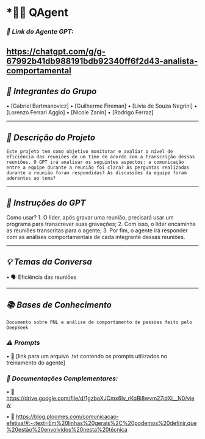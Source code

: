 # \*🕵️‍♂️ QAgent

### _🔗 Link do Agente GPT:_

## https://chatgpt.com/g/g-67992b41db988191bdb92340ff6f2d43-analista-comportamental

## _👥 Integrantes do Grupo_

•⁠ ⁠[Gabriel Bartmanovicz]
•⁠ ⁠[Guilherme Fireman]
•⁠ ⁠[Lívia de Souza Negrini]
•⁠ ⁠[Lorenzo Ferrari Aggio]
•⁠ ⁠[Nicole Zanin]
•⁠ ⁠[Rodrigo Ferraz]

---

## _📄 Descrição do Projeto_

    ⁠Este projeto tem como objetivo monitorar e avaliar o nível de eficiência das reuniões de um time de acordo com a transcrição dessas reuniões. O GPT irá analisar os seguintes aspectos: a comunicação entre a equipe durante a reunião foi clara? As perguntas realizadas durante a reunião foram respondidas? As discussões da equipe foram aderentes ao tema?

---

## _🤖 Instruções do GPT_

Como usar?
1.⁠ O líder, após gravar uma reunião, precisará usar um programa para transcrever suas gravações; 2. Com isso, o líder encaminha as reuniões transcritas para o agente; 3. Por fim, o agente irá responder com as análises comportamentais de cada integrante dessas reuniões.

---

## _💡 Temas da Conversa_

•⁠ ⁠🗣️ Eficiência das reuniões

---

## _📚 Bases de Conhecimento_

    Documento sobre PNL e análise de comportamento de pessoas feito pelo DeepSeek

### _⚠️ Prompts_

•⁠ ⁠📗 [link para um arquivo .txt contendo os prompts utilizados no treinamento do agente]

### _📖 Documentações Complementares:_

•⁠ ⁠🔗 https://drive.google.com/file/d/1gzboXJCmx6lv_rKqBi8wvm27idXi__N0/view

•⁠ ⁠🔗 https://blog.ploomes.com/comunicacao-efetiva/#:~:text=Em%20linhas%20gerais%2C%20podemos%20definir,que%20estão%20envolvidos%20nesta%20técnica
